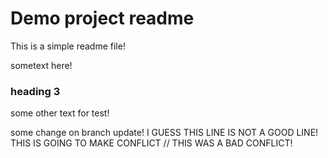 # Demo project readme
This is a simple readme file!

sometext here!
### heading 3

some other text for test!

some change on branch update!
I GUESS THIS LINE IS NOT A GOOD LINE!
THIS IS GOING TO MAKE CONFLICT
// THIS WAS A BAD CONFLICT!
